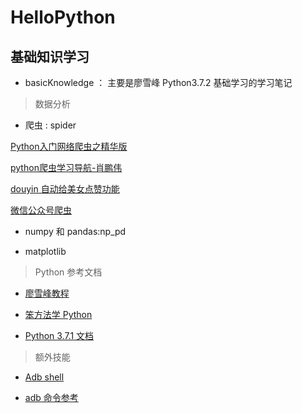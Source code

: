 # HelloPython

## 基础知识学习

 -  basicKnowledge ： 主要是廖雪峰 Python3.7.2 基础学习的学习笔记











> 数据分析

-  爬虫 : spider

[Python入门网络爬虫之精华版](https://github.com/lining0806/PythonSpiderNotes)

[python爬虫学习导航-肖鹏伟](https://blog.csdn.net/qq_40147863/article/details/85303579)

[douyin 自动给美女点赞功能](https://github.com/wangshub/Douyin-Bot)

[微信公众号爬虫](https://github.com/wonderfulsuccess/weixin_crawler)

- numpy 和 pandas:np_pd




- matplotlib




> Python 参考文档

- [廖雪峰教程](https://www.liaoxuefeng.com/wiki/0014316089557264a6b348958f449949df42a6d3a2e542c000)

- [笨方法学 Python](https://github.com/521xueweihan/python)

- [Python 3.7.1 文档](https://docs.python.org/3/library/)


> 额外技能

- [Adb shell](http://adbshell.com/)

- [adb 命令参考](https://juejin.im/post/5bfbc44ce51d4540df5eee49)


